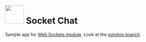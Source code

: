 # <img src="https://cloud.githubusercontent.com/assets/7833470/10899314/63829980-8188-11e5-8cdd-4ded5bcb6e36.png" height="60"> Socket Chat

Sample app for <a href="https://github.com/sf-wdi-24/modules/tree/master/week-04-associated-data-and-users/day-04/module-01" target="_blank">Web Sockets module</a>. Look at the [solution branch]().
